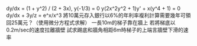 dy/dx = (1 + y^2) / (2 + 3x), y(-1/3) = 0
y(2x^2y^2 + 1)y' + x(y^4 + 1) = 0
dy/dx + 3y/z = e^x/x^3
將10萬元存入銀行以6%的年利率複利計算需要幾年可領回25萬元？（使用微分方程式求解）
一長10m的梯子靠在牆上 若將梯底以0.2m/sec的速度拉離牆壁 試求踢底和牆角相距6m時梯子的上端言牆壁下滑的速率